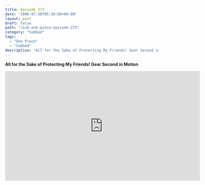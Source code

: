 ```yaml
---
title: Episode 273
date: "2006-07-30T05:30:00+00:00"
layout: post
draft: false
path: "/sub-one-piece-episode-273"
category: "Subbed"
tags:
  - "One Piece"
  - "Subbed"
description: "All for the Sake of Protecting My Friends! Gear Second in Motion"
---
```


**All for the Sake of Protecting My Friends! Gear Second in Motion**

<iframe width="640" height="360" src="https://www.rapidvideo.com/e/FXQHHAQSK5" frameborder="0" marginwidth=0 marginheight=0 scrolling=no allowfullscreen></iframe>

